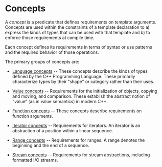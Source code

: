 
# Concepts

A *concept* is a predicate that defines requirements on template
arguments. Concepts are used within the constraints of a template 
declaration to a) express the kinds of types that can be used
with that template and b) to enforce those requirements at compile
time.

Each concept defines its requirements in terms of syntax or use
patterns and the required behavior of those operations.

The primary groups of concepts are:

- [Language concepts](concepts/language.html) -- These concepts
  describe the kinds of types defined by the C++ Programming Language.
  These primarily characterize types by their "shape" or category rather
  than their uses.

- [Value concepts](concepts/value.html) -- Requirements for the initialization
  of objects, copying and moving, and comparison. These establish the abstract
  notion of "value" (as in value semantics) in modern C++.

- [Function concepts](concepts/function.html) -- These concepts describe 
  requirements on function arguments.

- [Iterator concepts](concepts/iterator.html) -- Requirements for
  iterators. An iterator is an abstraction of a position within a linear
  sequence.

- [Range concepts](concepts/range.html) -- Requirements for ranges. A range
  denotes the beginning and the end of a sequence.

- [Stream concepts](concepts/stream.html) -- Requirements for stream
  abstractions, including formatted I/O streams.
